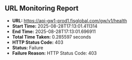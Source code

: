 ## URL Monitoring Report

- **URL:** https://api-gw1-prod1.fisglobal.com/gw/v1/health
- **Start Time:** 2025-08-28T17:13:01.411314
- **End Time:** 2025-08-28T17:13:01.696911
- **Total Time Taken:** 0.285597 seconds
- **HTTP Status Code:** 403
- **Status:** Failure
- **Failure Reason:** HTTP Status Code: 403
